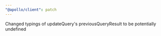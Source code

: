 ```yaml
---
"@apollo/client": patch
---
```


Changed typings of updateQuery's previousQueryResult to be potentially undefined
